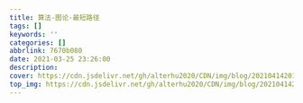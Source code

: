 ```yaml
---
title: 算法-图论-最短路径
tags: []
keywords: ''
categories: []
abbrlink: 7670b080
date: 2021-03-25 23:26:00
description:
cover: https://cdn.jsdelivr.net/gh/alterhu2020/CDN/img/blog/20210414201841.jpg
top_img: https://cdn.jsdelivr.net/gh/alterhu2020/CDN/img/blog/20210414201841.jpg
---
```






